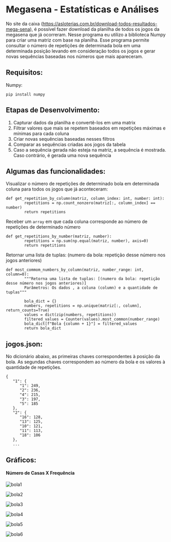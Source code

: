 # Megasena - Estatísticas e Análises

No site da caixa (https://asloterias.com.br/download-todos-resultados-mega-sena), é possível fazer download da planilha de todos os jogos da megasena que já ocorreram. 
Nesse programa eu utilizo a biblioteca Numpy para criar uma matriz com base na planilha. Esse programa permite consultar o número de repetições de determinada bola em uma determinada posição levando em consideração todos os jogos e gerar novas sequências baseadas nos números que mais apareceram.

Requisitos:
----------

Numpy:
```
pip install numpy
```

Etapas de Desenvolvimento:
---------------------------
1. Capturar dados da planilha e convertê-los em uma matrix
2. Filtrar valores que mais se repetem baseados em repetições máximas e mínimas para cada coluna
3. Criar novas sequências baseadas nesses filtros
4. Comparar as sequências criadas aos jogos da tabela
5. Caso a sequência gerada não esteja na matriz, a sequência é mostrada. Caso contrário, é gerada uma nova sequência

Algumas das funcionalidades:
-----------------

Visualizar o número de repetições de determinado bola em determinada coluna para todos os jogos que já aconteceram:
```
def get_repetition_by_column(matriz, column_index: int, number: int):
        repetitions = np.count_nonzero(matriz[:, column_index] == number)
        return repetitions
```

Receber um ```array``` em que cada coluna corresponde ao número de repetições de determinado número
```
def get_repetitions_by_number(matriz, number):
        repetitions = np.sum(np.equal(matriz, number), axis=0)
        return repetitions
```

Retornar uma lista de tuplas: (numero da bola: repetição desse número nos jogos anteriores)
```
def most_commom_numbers_by_column(matriz, number_range: int, column=0):
        """Retorna uma lista de tuplas: [(numero da bola: repetição desse número nos jogos anteriores)]
        Parâmetros: Os dados , a coluna (column) e a quantidade de tuplas"""

        bola_dict = {}
        numbers, repetitions = np.unique(matriz[:, column], return_counts=True)
        values = dict(zip(numbers, repetitions))
        filtered_values = Counter(values).most_common(number_range)
        bola_dict[f"Bola {column + 1}"] = filtered_values
        return bola_dict
```

jogos.json:
----------
No dicionário abaixo, as primeiras chaves correspondentes à posição da bola. As segundas chaves correspondem ao número da bola e os valores à quantidade de repetições.
```
{
   "1": {
      "1": 249,
      "2": 236,
      "4": 215,
      "3": 197,
      "5": 185
   },
   "2": {
      "16": 128,
      "13": 125,
      "10": 121,
      "11": 113,
      "18": 106
   },
   ...
```

Gráficos:
--------

#### Número de Casas X Frequência


![bola1](https://user-images.githubusercontent.com/63022500/211217615-03079949-bd45-438f-be67-f444c0fb7e10.jpg)


![bola2](https://user-images.githubusercontent.com/63022500/211217619-d607e2d7-5931-48b1-a035-960d80d2aa49.jpg)


![bola3](https://user-images.githubusercontent.com/63022500/211217622-7df9c1b3-02c3-4faf-bad7-83c13f05f66e.jpg)

![bola4](https://user-images.githubusercontent.com/63022500/211217624-f04fd27e-f4de-4f79-b9d5-0e83f151c22d.jpg)

![bola5](https://user-images.githubusercontent.com/63022500/211217630-66cfb79a-72d0-478d-8cc5-3d6e81fbe37d.jpg)

![bola6](https://user-images.githubusercontent.com/63022500/211217635-7373f250-9dac-45ea-85a1-72976ab10781.jpg)
